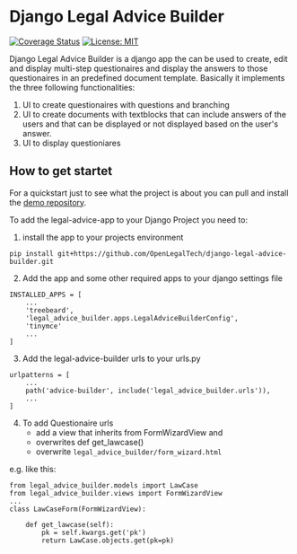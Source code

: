 # Django Legal Advice Builder
[![Coverage Status](https://coveralls.io/repos/github/OpenLegalTech/django-legal-advice-builder/badge.svg)](https://coveralls.io/github/OpenLegalTech/django-legal-advice-builder)
[![License: MIT](https://img.shields.io/badge/License-MIT-yellow.svg)](https://github.com/OpenLegalTech/django-legal-advice-builder/blob/main/LICENSE)

Django Legal Advice Builder is a django app the can be used to create, edit and display multi-step questionaires and display the answers to those questionaires in an predefined document template. Basically it implements the three following functionalities:

1. UI to create questionaires with questions and branching
2. UI to create documents with textblocks that can include answers of the users and that can be displayed or not displayed based on the user's answer.
3. UI to display questioniares

## How to get startet
For a quickstart just to see what the project is about you can pull and install the [demo repository](https://github.com/OpenLegalTech/legal-advice-demo).

To add the legal-advice-app to your Django Project you need to:

1) install the app to your projects environment
```
pip install git+https://github.com/OpenLegalTech/django-legal-advice-builder.git
```
2) Add the app and some other required apps to your django settings file
```
INSTALLED_APPS = [
    ...
    'treebeard',
    'legal_advice_builder.apps.LegalAdviceBuilderConfig',
    'tinymce'
    ...
]
```
3) Add the legal-advice-builder urls to your urls.py
```
urlpatterns = [
    ...
    path('advice-builder', include('legal_advice_builder.urls')),
    ...
]
```

4) To add Questionaire urls 
    * add a view that inherits from FormWizardView and 
    * overwrites def get_lawcase()
    * overwrite `legal_advice_builder/form_wizard.html`


e.g. like this:
```
from legal_advice_builder.models import LawCase
from legal_advice_builder.views import FormWizardView
...
class LawCaseForm(FormWizardView):

    def get_lawcase(self):
        pk = self.kwargs.get('pk')
        return LawCase.objects.get(pk=pk)  
```






